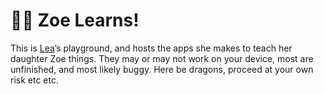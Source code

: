 # 👶🏼 Zoe Learns!

This is [Lea](https://lea.verou.me)’s playground, and hosts the apps she makes to teach her daughter Zoe things.
They may or may not work on your device, most are unfinished, and most likely buggy.
Here be dragons, proceed at your own risk etc etc.